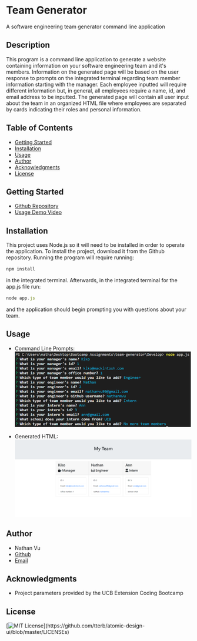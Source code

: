# Team Generator
A software engineering team generator command line application

## Description
This program is a command line application to generate a website containing information on your software engineering team and it's members. Information on the generated page will be based on the user response to prompts on the integrated terminal regarding team member information starting with the manager. Each employee inputted will require different information but, in general, all employees require a name, id, and email address to be inputted. The generated page will contain all user input about the team in an organized HTML file where employees are separated by cards indicating their roles and personal information.

## Table of Contents
* [Getting Started](#getting-started)
* [Installation](#installation)
* [Usage](#usage)
* [Author](#author)
* [Acknowledgments](#acknowledgments)
* [License](#license)

## Getting Started
* [Github Repository](https://github.com/nathanmvu/team-generator)
* [Usage Demo Video](https://drive.google.com/file/d/14rFG7i_9Mj7pS_ROhEpMp-Ojkt3oGMvo/view)

## Installation
This project uses Node.js so it will need to be installed in order to operate the application.
To install the project, download it from the Github repository. Running the program will require running:
```javascript
npm install
```
in the integrated terminal. Afterwards, in the integrated terminal for the app.js file run:
```javascript
node app.js
```
and the application should begin prompting you with questions about your team.

## Usage
* Command Line Prompts:
![prompts](./Assets/inquirer.png)

* Generated HTML:
![product](./Assets/product.png)

## Author
* Nathan Vu
* [Github](https://github.com/nathanmvu)
* [Email](mailto:nathanvu99@gmail.com)

## Acknowledgments
* Project parameters provided by the UCB Extension Coding Bootcamp

## License
[![MIT License](https://img.shields.io/apm/l/atomic-design-ui.svg?)](https://github.com/tterb/atomic-design-ui/blob/master/LICENSEs)
